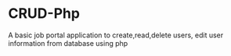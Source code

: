 # CRUD-Php
A basic job portal application to create,read,delete users, edit user information from database using php
